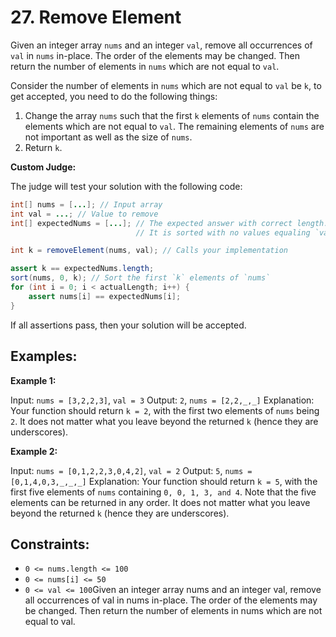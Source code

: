 # 27. Remove Element
Given an integer array `nums` and an integer `val`, remove all occurrences of `val` in `nums` in-place. The order of the elements may be changed. Then return the number of elements in `nums` which are not equal to `val`.

Consider the number of elements in `nums` which are not equal to `val` be `k`, to get accepted, you need to do the following things:

1. Change the array `nums` such that the first `k` elements of `nums` contain the elements which are not equal to `val`. The remaining elements of `nums` are not important as well as the size of `nums`.
2. Return `k`.

**Custom Judge:**

The judge will test your solution with the following code:

```java
int[] nums = [...]; // Input array
int val = ...; // Value to remove
int[] expectedNums = [...]; // The expected answer with correct length.
                            // It is sorted with no values equaling `val`.

int k = removeElement(nums, val); // Calls your implementation

assert k == expectedNums.length;
sort(nums, 0, k); // Sort the first `k` elements of `nums`
for (int i = 0; i < actualLength; i++) {
    assert nums[i] == expectedNums[i];
}
```

If all assertions pass, then your solution will be accepted.

 ## Examples:

**Example 1:**

Input: `nums = [3,2,2,3]`, `val = 3`
Output: `2`, `nums = [2,2,_,_]`
Explanation: Your function should return `k = 2`, with the first two elements of `nums` being `2`. It does not matter what you leave beyond the returned `k` (hence they are underscores).

**Example 2:**

Input: `nums = [0,1,2,2,3,0,4,2]`, `val = 2`
Output: `5`, `nums = [0,1,4,0,3,_,_,_]`
Explanation: Your function should return `k = 5`, with the first five elements of `nums` containing `0, 0, 1, 3, and 4`. Note that the five elements can be returned in any order. It does not matter what you leave beyond the returned `k` (hence they are underscores).

## Constraints:

- `0 <= nums.length <= 100`
- `0 <= nums[i] <= 50`
- `0 <= val <= 100`Given an integer array nums and an integer val, remove all occurrences of val in nums in-place. The order of the elements may be changed. Then return the number of elements in nums which are not equal to val.